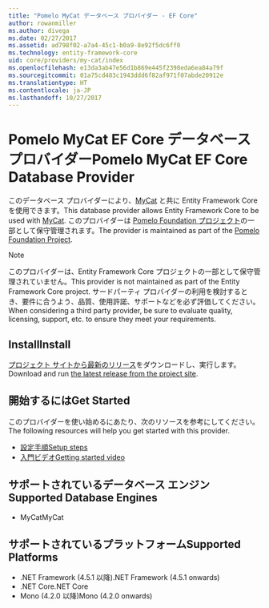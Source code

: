 ```yaml
---
title: "Pomelo MyCat データベース プロバイダー - EF Core"
author: rowanmiller
ms.author: divega
ms.date: 02/27/2017
ms.assetid: ad798f02-a7a4-45c1-b0a9-8e92f5dc6ff0
ms.technology: entity-framework-core
uid: core/providers/my-cat/index
ms.openlocfilehash: e13da3ab47e56d1b869e445f2398eda6ea84a79f
ms.sourcegitcommit: 01a75cd483c1943ddd6f82af971f07abde20912e
ms.translationtype: HT
ms.contentlocale: ja-JP
ms.lasthandoff: 10/27/2017
---
```

# <a name="pomelo-mycat-ef-core-database-provider"></a><span data-ttu-id="d62ad-102">Pomelo MyCat EF Core データベース プロバイダー</span><span class="sxs-lookup"><span data-stu-id="d62ad-102">Pomelo MyCat EF Core Database Provider</span></span>

<span data-ttu-id="d62ad-103">このデータベース プロバイダーにより、[MyCat](https://github.com/MyCATApache/Mycat-Server) と共に Entity Framework Core を使用できます。</span><span class="sxs-lookup"><span data-stu-id="d62ad-103">This database provider allows Entity Framework Core to be used with [MyCat](https://github.com/MyCATApache/Mycat-Server).</span></span> <span data-ttu-id="d62ad-104">このプロバイダーは [Pomelo Foundation プロジェクト](https://github.com/PomeloFoundation/Entity-Framework-Core-MyCat-Proxy)の一部として保守管理されます。</span><span class="sxs-lookup"><span data-stu-id="d62ad-104">The provider is maintained as part of the [Pomelo Foundation Project](https://github.com/PomeloFoundation/Entity-Framework-Core-MyCat-Proxy).</span></span>

> [!NOTE]  
> <span data-ttu-id="d62ad-105">このプロバイダーは、Entity Framework Core プロジェクトの一部として保守管理されていません。</span><span class="sxs-lookup"><span data-stu-id="d62ad-105">This provider is not maintained as part of the Entity Framework Core project.</span></span> <span data-ttu-id="d62ad-106">サードパーティ プロバイダーの利用を検討するとき、要件に合うよう、品質、使用許諾、サポートなどを必ず評価してください。</span><span class="sxs-lookup"><span data-stu-id="d62ad-106">When considering a third party provider, be sure to evaluate quality, licensing, support, etc. to ensure they meet your requirements.</span></span>

## <a name="install"></a><span data-ttu-id="d62ad-107">Install</span><span class="sxs-lookup"><span data-stu-id="d62ad-107">Install</span></span>

<span data-ttu-id="d62ad-108">[プロジェクト サイトから最新のリリース](https://github.com/PomeloFoundation/Entity-Framework-Core-MyCat-Proxy/releases)をダウンロードし、実行します。</span><span class="sxs-lookup"><span data-stu-id="d62ad-108">Download and run [the latest release from the project site](https://github.com/PomeloFoundation/Entity-Framework-Core-MyCat-Proxy/releases).</span></span>

## <a name="get-started"></a><span data-ttu-id="d62ad-109">開始するには</span><span class="sxs-lookup"><span data-stu-id="d62ad-109">Get Started</span></span>

<span data-ttu-id="d62ad-110">このプロバイダーを使い始めるにあたり、次のリソースを参考にしてください。</span><span class="sxs-lookup"><span data-stu-id="d62ad-110">The following resources will help you get started with this provider.</span></span>
 * [<span data-ttu-id="d62ad-111">設定手順</span><span class="sxs-lookup"><span data-stu-id="d62ad-111">Setup steps</span></span>](https://github.com/aspnet/EntityFramework.Docs/issues/252)
 * [<span data-ttu-id="d62ad-112">入門ビデオ</span><span class="sxs-lookup"><span data-stu-id="d62ad-112">Getting started video</span></span>](https://www.youtube.com/watch?v=q0CXfFNtMZo)

## <a name="supported-database-engines"></a><span data-ttu-id="d62ad-113">サポートされているデータベース エンジン</span><span class="sxs-lookup"><span data-stu-id="d62ad-113">Supported Database Engines</span></span>

* <span data-ttu-id="d62ad-114">MyCat</span><span class="sxs-lookup"><span data-stu-id="d62ad-114">MyCat</span></span>

## <a name="supported-platforms"></a><span data-ttu-id="d62ad-115">サポートされているプラットフォーム</span><span class="sxs-lookup"><span data-stu-id="d62ad-115">Supported Platforms</span></span>

* <span data-ttu-id="d62ad-116">.NET Framework (4.5.1 以降)</span><span class="sxs-lookup"><span data-stu-id="d62ad-116">.NET Framework (4.5.1 onwards)</span></span>
* <span data-ttu-id="d62ad-117">.NET Core</span><span class="sxs-lookup"><span data-stu-id="d62ad-117">.NET Core</span></span>
* <span data-ttu-id="d62ad-118">Mono (4.2.0 以降)</span><span class="sxs-lookup"><span data-stu-id="d62ad-118">Mono (4.2.0 onwards)</span></span>
